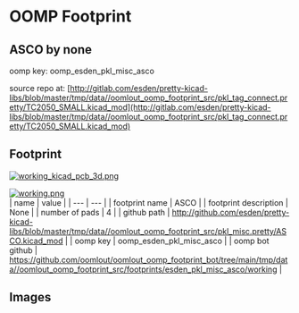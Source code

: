 # OOMP Footprint  
## ASCO  by none  
  
oomp key: oomp_esden_pkl_misc_asco  
  
source repo at: [http://gitlab.com/esden/pretty-kicad-libs/blob/master/tmp/data//oomlout_oomp_footprint_src/pkl_tag_connect.pretty/TC2050_SMALL.kicad_mod](http://gitlab.com/esden/pretty-kicad-libs/blob/master/tmp/data//oomlout_oomp_footprint_src/pkl_tag_connect.pretty/TC2050_SMALL.kicad_mod)  
## Footprint  
  
[![working_kicad_pcb_3d.png](working_kicad_pcb_3d_600.png)](working_kicad_pcb_3d.png)  
  
[![working.png](working_600.png)](working.png)  
| name | value | 
| --- | --- | 
| footprint name | ASCO | 
| footprint description | None | 
| number of pads | 4 | 
| github path | http://github.com/esden/pretty-kicad-libs/blob/master/tmp/data//oomlout_oomp_footprint_src/pkl_misc.pretty/ASCO.kicad_mod | 
| oomp key | oomp_esden_pkl_misc_asco | 
| oomp bot github | https://github.com/oomlout/oomlout_oomp_footprint_bot/tree/main/tmp/data//oomlout_oomp_footprint_src/footprints/esden_pkl_misc_asco/working | 
## Images  
